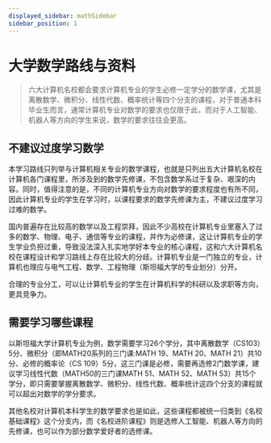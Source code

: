 ```yaml
---
displayed_sidebar: mathSidebar
sidebar_position: 1
---
```


# 大学数学路线与资料



>六大计算机名校都会要求计算机专业的学生必修一定学分的数学课，尤其是离散数学、微积分、线性代数、概率统计等四个分支的课程，对于普通本科毕业生而言，通常计算机专业对数学的要求也仅限于此，而对于人工智能、机器人等方向的学生来说，数学的要求往往会更高。


## 不建议过度学习数学 
本学习路线只列举与计算机相关专业的数学课程，也就是只列出五大计算机名校在计算机各门课程里，所涉及到的数学先修课，不包含数学系过于复杂、艰深的内容。同时，值得注意的是，不同的计算机专业方向对数学的要求程度也有所不同，因此计算机专业的学生在学习时，以课程要求的数学先修课为主，不建议过度学习过难的数学。

国内普遍存在比较高的数学以及工程崇拜，因此不少高校在计算机专业里塞入了过多的数学、物理、电子、通信等专业的课程，并作为必修课，这让计算机专业的学生学业负担过重，导致没法深入扎实地学好本专业的核心课程，这和六大计算机名校在课程设计和学习路线上存在比较大的分歧。计算机专业是一门独立的专业，计算机也理应与电气工程、数学、工程物理（斯坦福大学的专业划分）分开。

合理的专业分工，可以让计算机专业的学生在计算机科学的科研以及求职等方向，更具竞争力。

## 需要学习哪些课程
以斯坦福大学计算机专业为例，数学需要学习26个学分，其中离散数学（CS103）5分、微积分（即MATH20系列的三门课:MATH 19、MATH 20、MATH 21）共10分、必修的概率论（CS 109）5分，这三门课是必修，需要再选修2门数学课，建议学习线性代数（MATH50的三门课MATH 51、MATH 52、MATH 53）共15个学分，即只需要掌握离散数学、微积分、线性代数、概率统计这四个分支的课程就可以超出对数学的学分要求。

其他名校对计算机本科学生的数学要求也是如此，这些课程都被统一归类到《名校基础课程》这个分支内，而《名校进阶课程》则是选修人工智能、机器人等方向的先修课，也可以作为部分数学爱好者的选修课。












<Comment></Comment>